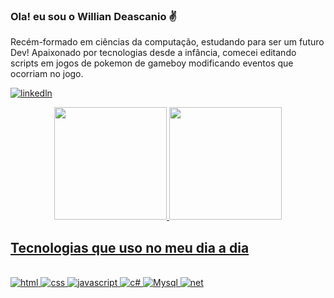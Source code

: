 ### Ola! eu sou o Willian Deascanio ✌️ 

Recém-formado em ciências da computação, estudando para ser um futuro Dev!
Apaixonado por tecnologias desde a infância, comecei editando scripts em jogos de pokemon de gameboy modificando eventos que ocorriam no jogo.

[![linkedln](https://img.shields.io/badge/LinkedIn-0077B5?style=for-the-badge&logo=linkedin&logoColor=white)](https://www.linkedin.com/in/willian-deascanio-873b831a7
)

<div align="center">
<a href="https://github.com/willianDeascanio">
<img height="180em" src="https://github-readme-stats.vercel.app/api?username=willianDeascanio&show_icons=true&theme=dracula&include_all_commits=true&count_private=true"/>
<img height="180em" src="https://github-readme-stats.vercel.app/api/top-langs/?username=willianDeascanio&layout=compact&langs_count=7&theme=dracula"/>
</div>

## Tecnologias que uso no meu dia a dia

<div style="display: inline_block"></br>
<img aling="center" alt="html" src="https://img.shields.io/badge/HTML-239120?style=for-the-badge&logo=html5&logoColor=white">
<img aling="center" alt="css" src="https://img.shields.io/badge/CSS-239120?&style=for-the-badge&logo=css3&logoColor=white">
<img aling="center" alt="javascript" src="https://img.shields.io/badge/JavaScript-F7DF1E?style=for-the-badge&logo=javascript&logoColor=black">
<img aling="center" alt="c#" src="https://img.shields.io/badge/C%23-239120?style=for-the-badge&logo=c-sharp&logoColor=white">
<img aling="center" alt="Mysql" src="https://img.shields.io/badge/MySQL-00000F?style=for-the-badge&logo=mysql&logoColor=white">
<img aling="center" alt="net" src="https://img.shields.io/badge/.NET-5C2D91?style=for-the-badge&logo=.net&logoColor=white">
</div>


